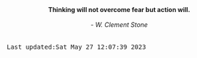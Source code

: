 
<div align="center"><b><span>Thinking will not overcome fear but action will. </span></b><br><br><i> - W. Clement Stone</i></div>
<br><br><kbd>Last updated:Sat May 27 12:07:39 2023</kbd>